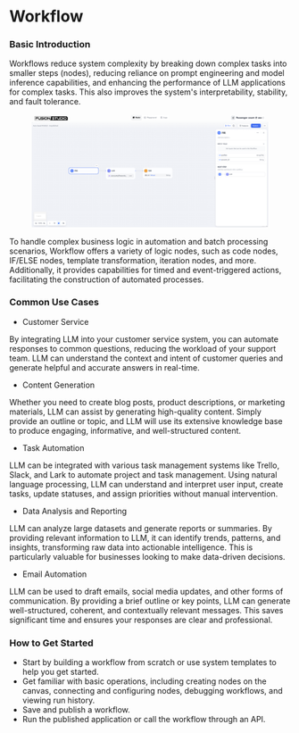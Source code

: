 # Workflow

### Basic Introduction

Workflows reduce system complexity by breaking down complex tasks into smaller steps (nodes), reducing reliance on prompt engineering and model inference capabilities, and enhancing the performance of LLM applications for complex tasks. This also improves the system's interpretability, stability, and fault tolerance.

<!-- Fusionworks workflows are divided into two types:

* **Chatflow**: Designed for conversational scenarios, including customer service, semantic search, and other conversational applications that require multi-step logic in response construction.
* **Workflow**: Geared towards automation and batch processing scenarios, suitable for high-quality translation, data analysis, content generation, email automation, and more. -->

<figure><img src="/en/.gitbook/assets/guides/workflow/image (156).png" alt=""><figcaption></figcaption></figure>

<!-- To address the complexity of user intent recognition in natural language input, Chatflow provides question understanding nodes. Compared to Workflow, it adds support for Chatbot features such as conversation history (Memory), annotated replies, and Answer nodes. -->

To handle complex business logic in automation and batch processing scenarios, Workflow offers a variety of logic nodes, such as code nodes, IF/ELSE nodes, template transformation, iteration nodes, and more. Additionally, it provides capabilities for timed and event-triggered actions, facilitating the construction of automated processes.

### Common Use Cases

* Customer Service

By integrating LLM into your customer service system, you can automate responses to common questions, reducing the workload of your support team. LLM can understand the context and intent of customer queries and generate helpful and accurate answers in real-time.

* Content Generation

Whether you need to create blog posts, product descriptions, or marketing materials, LLM can assist by generating high-quality content. Simply provide an outline or topic, and LLM will use its extensive knowledge base to produce engaging, informative, and well-structured content.

* Task Automation

LLM can be integrated with various task management systems like Trello, Slack, and Lark to automate project and task management. Using natural language processing, LLM can understand and interpret user input, create tasks, update statuses, and assign priorities without manual intervention.

* Data Analysis and Reporting

LLM can analyze large datasets and generate reports or summaries. By providing relevant information to LLM, it can identify trends, patterns, and insights, transforming raw data into actionable intelligence. This is particularly valuable for businesses looking to make data-driven decisions.

* Email Automation

LLM can be used to draft emails, social media updates, and other forms of communication. By providing a brief outline or key points, LLM can generate well-structured, coherent, and contextually relevant messages. This saves significant time and ensures your responses are clear and professional.

### How to Get Started

* Start by building a workflow from scratch or use system templates to help you get started.
* Get familiar with basic operations, including creating nodes on the canvas, connecting and configuring nodes, debugging workflows, and viewing run history.
* Save and publish a workflow.
* Run the published application or call the workflow through an API.